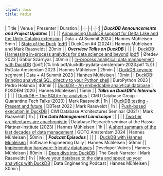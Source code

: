 ```yaml
---
layout: docu
title: Media
---
```


| Title | Venue | Presenter | Duration |
|-|-|-|-|-:|
| _**DuckDB Announcements and Project Updates**_ | | | |
| [Announcing DuckDB support for Delta Lake and the Unity Catalog extension](https://www.youtube.com/watch?v=wuP6iEYH11E) | Data + AI Summit 2024 | Hannes Mühleisen | 5min |
| [State of the Duck](https://www.youtube.com/watch?v=cyZfpXxXojEl) ([pdf](https://blobs.duckdb.org/events/duckcon4/duckcon4-mark-raasveldt-hannes-muhleisen-state-of-the-duck.pdf)) | DuckCon #4 (2024) | Hannes Mühleisen and Mark Raasveldt | 20min |
| _**Overview Talks on DuckDB**_ | | | |
| [DuckDB: Harnessing in-process analytics for data science and beyond](https://www.youtube.com/watch?v=6teFN7cwx30) ([pdf](https://blobs.duckdb.org/slides/oredev-duckdb-231109.pdf)) | Øredev 2023 | Gábor Szárnyas | 40min |
| [In-process analytical data management with DuckDB](https://www.youtube.com/watch?v=5ddoZR6PYNU) ([pdf]({% link pdf/duckdb-pydata-amsterdam-2023.pdf %})) | PyData Amsterdam 2023 | Hannes Mühleisen | 25min |
| [DuckDB keynote segment](https://www.youtube.com/watch?v=AKix55rQEUU) | Data + AI Summit 2023 | Hannes Mühleisen | 10min |
| [DuckDB: Bringing analytical SQL directly to your Python shell](https://www.youtube.com/watch?v=egN4TwVyJss) | EuroPython 2023 | Pedro Holanda | 40min |
| [DuckDB - An embeddable analytical database](https://www.youtube.com/watch?v=nPDomZQ8jI4) | FOSDEM 2020 | Hannes Mühleisen | 15min |
| _**Talks on DuckDB's Internals**_ | | | |
| [DuckDB – The SQLite for analytics](https://www.youtube.com/watch?v=PFUZlNQIndo) | CMU Database Group – Quarantine Tech Talks (2020) | Mark Raasveldt | 1h |
| [DuckDB testing - Present and future](https://www.youtube.com/watch?v=BgC79Zt2fPs) | DBTest 2022 | Mark Raasveldt | 1h |
| [Push-based execution in DuckDB](https://www.youtube.com/watch?v=MA0OsvYFGrc) | CWI Database Architectures Seminar (2021) | Mark Raasveldt | 1h |
| _**The Data Management Landscape**_ | | | |
| [Two tier architectures are anachronistic](https://www.tele-task.de/lecture/video/10304/) | Database Research seminar at the Hasso-Plattner-Institute (2023) | Hannes Mühleisen | 1h |
| [A short summary of the last decades of data management](https://www.youtube.com/watch?v=-wCzn9gKoUk) | GOTO Amsterdam 2024 | Hannes Mühleisen | 50min |
| _**Podcast Episodes**_ | | | |
| [DuckDB with Hannes Mühleisen](https://softwareengineeringdaily.com/2024/08/08/duckdb-with-hannes-muhleisen/) | Software Engineering Daily | Hannes Mühleisen | 50min |
| [Implementing hardware-friendly databases](https://www.youtube.com/watch?v=pZV9FvdKmLc) | Developer Voices | Hannes Mühleisen | 80min |
| [Deep dive into DuckDB](https://www.youtube.com/watch?v=f9QlkXW4H9A) | The Geek Narrator | Mark Raasveldt | 1h |
| [Move your database to the data and speed up your analytics with DuckDB](https://www.dataengineeringpodcast.com/duckdb-in-process-olap-database-episode-270/) | Data Engineering Podcast | Hannes Mühleisen | 80min |
